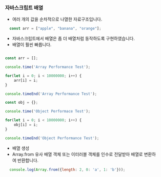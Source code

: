 ### 자바스크립트 배열
  - 여러 개의 값을 순차적으로 나열한 자료구조입니다.
  ```javascript
    const arr = ["apple", "banana", "orange"];
  ```

  - 자바스크립트에서 배열은 좀 더 배열처럼 동작하도록 구현하였습니다.
  - 배열이 훨씬 빠릅니다.
  ```javascript

  const arr = [];

  console.time('Array Performance Test');

  for(let i = 0; i < 10000000; i++) {
	  arr[i] = i;
  }

  console.timeEnd('Array Performance Test');

  const obj = {};

  console.time('Object Performace Test');

  for(let i = 0; i < 10000000; i++) {
	  obj[i] = i;
  }

  console.timeEnd('Object Performance Test');
  ```

  - 배열 생성
  - Array.from 유사 배열 객체 또는 이터러블 객체를 인수로 전달받아 배열로 변환하여 반환합니다.
  ```javascript
    console.log(Array.from({length: 2, 0: 'a', 1: 'b'}));   
  ```